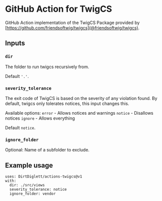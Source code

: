 # GitHub Action for TwigCS
GitHub Action implementation of the TwigCS Package provided by [https://github.com/friendsoftwig/twigcs](@friendsoftwig/twigcs).

## Inputs

### `dir`

The folder to run twigcs recursively from.

Default `'.'`.

### `severity_tolerance`

The exit code of TwigCS is based on the severity of any violation found. By default, twigcs only tolerates notices, this input changes this.

Available options:
`error` - Allows notices and warnings
`notice` - Disallows notices
`ignore` - Allows everything

Default `notice`.

### `ignore_folder`

Optional: Name of a subfolder to exclude.

## Example usage

```
uses: DirtDiglett/actions-twigcs@v1
with:
  dir: ./src/views
  severity_tolerance: notice
  ignore_folder: vendor
```